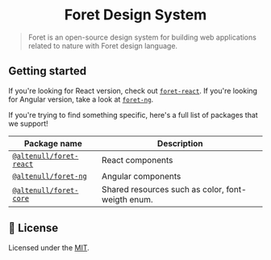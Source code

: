 <h1 align="center">
  Foret Design System
</h1>

> Foret is an open-source design system for building web applications related to nature with Foret design language.

## Getting started

If you're looking for React version, check out [`foret-react`](./foret-react). If you're looking for Angular
version, take a look at [`foret-ng`](./foret-ng).

If you're trying to find something specific, here's a full list of packages that
we support!

| Package name                             | Description                                       |
| ---------------------------------------- | ------------------------------------------------- |
| [`@altenull/foret-react`](./foret-react) | React components                                  |
| [`@altenull/foret-ng`](./foret-ng)       | Angular components                                |
| [`@altenull/foret-core`](./foret-core)   | Shared resources such as color, font-weigth enum. |

## 📝 License

Licensed under the [MIT](./LICENSE).
